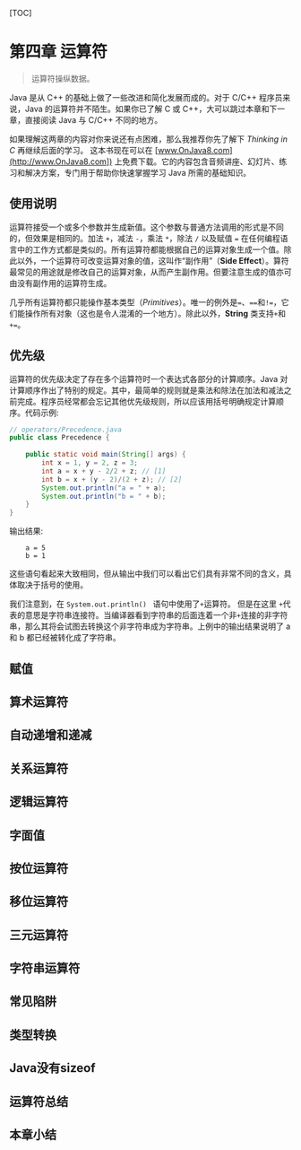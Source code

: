 [TOC]

<!-- Operators -->
# 第四章 运算符


>运算符操纵数据。

Java 是从 C++ 的基础上做了一些改进和简化发展而成的。对于 C/C++ 程序员来说，Java 的运算符并不陌生。如果你已了解 C 或 C++，大可以跳过本章和下一章，直接阅读 Java 与 C/C++ 不同的地方。

如果理解这两章的内容对你来说还有点困难，那么我推荐你先了解下 *Thinking in C* 再继续后面的学习。 这本书现在可以在 [www.OnJava8.com](http://www.OnJava8.com]) 上免费下载。它的内容包含音频讲座、幻灯片、练习和解决方案，专门用于帮助你快速掌握学习 Java 所需的基础知识。


<!-- Using-Java-Operators -->
## 使用说明


运算符接受一个或多个参数并生成新值。这个参数与普通方法调用的形式是不同的，但效果是相同的。加法 `+`，减法 `-`，乘法 `*`，除法 `/` 以及赋值 `=` 在任何编程语言中的工作方式都是类似的。所有运算符都能根据自己的运算对象生成一个值。除此以外，一个运算符可改变运算对象的值，这叫作“副作用”（**Side Effect**）。算符最常见的用途就是修改自己的运算对象，从而产生副作用。但要注意生成的值亦可由没有副作用的运算符生成。

几乎所有运算符都只能操作基本类型（*Primitives*）。唯一的例外是`=`、`==`和`!=`，它们能操作所有对象（这也是令人混淆的一个地方）。除此以外，**String** 类支持`+`和`+=`。


<!-- Precedence -->
## 优先级


运算符的优先级决定了存在多个运算符时一个表达式各部分的计算顺序。Java 对计算顺序作出了特别的规定。其中，最简单的规则就是乘法和除法在加法和减法之前完成。程序员经常都会忘记其他优先级规则，所以应该用括号明确规定计算顺序。代码示例:

```JAVA
// operators/Precedence.java
public class Precedence {
    
    public static void main(String[] args) {
        int x = 1, y = 2, z = 3;
        int a = x + y - 2/2 + z; // [1]
        int b = x + (y - 2)/(2 + z); // [2]
        System.out.println("a = " + a);
        System.out.println("b = " + b);
    }
}
```

 输出结果:

```
    a = 5
    b = 1
```

这些语句看起来大致相同，但从输出中我们可以看出它们具有非常不同的含义，具体取决于括号的使用。

我们注意到，在 `System.out.println() ` 语句中使用了`+`运算符。 但是在这里 `+`代表的意思是字符串连接符。当编译器看到字符串的后面连着一个非`+`连接的非字符串，那么其将会试图去转换这个非字符串成为字符串。上例中的输出结果说明了 a 和 b 都已经被转化成了字符串。


<!-- Assignment -->
## 赋值


<!-- Mathematical Operators -->
## 算术运算符


<!-- Auto-Increment-and-Decrement -->
## 自动递增和递减


<!-- Relational-Operators -->
## 关系运算符


<!-- Logical-Operators -->
## 逻辑运算符


<!-- Literals -->
## 字面值


<!-- Bitwise-Operators -->
## 按位运算符


<!-- Shift Operators -->
## 移位运算符


<!-- Ternary-if-else-Operator -->
## 三元运算符


<!-- String-Operator-+-and-+= -->
## 字符串运算符


<!-- Common-Pitfalls-When-Using-Operators -->
## 常见陷阱


<!-- Casting-Operators -->
## 类型转换


<!-- Java-Has-No-sizeof -->
## Java没有sizeof


<!-- A-Compendium-of-Operators -->
## 运算符总结


<!-- Summary -->
## 本章小结


<!-- 分页 -->
<div style="page-break-after: always;"></div>